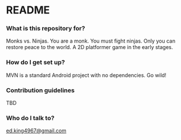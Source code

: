 # README #

### What is this repository for? ###
Monks vs. Ninjas. You are a monk. You must fight ninjas. Only you can restore peace to the world. A 2D platformer game in the early stages.

### How do I get set up? ###

MVN is a standard Android project with no dependencies. Go wild!

### Contribution guidelines ###

TBD

### Who do I talk to? ###

ed.king4967@gmail.com